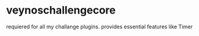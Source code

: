 # veynoschallengecore
requiered for all my challange plugins. provides essential features like Timer
